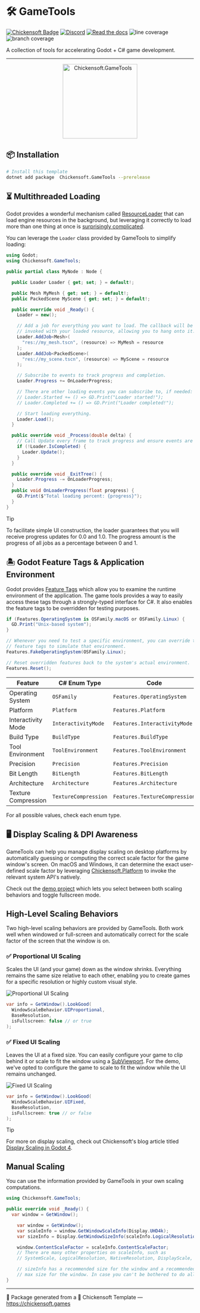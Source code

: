 # 🛠️ GameTools

[![Chickensoft Badge][chickensoft-badge]][chickensoft-website] [![Discord][discord-badge]][discord] [![Read the docs][read-the-docs-badge]][docs] ![line coverage][line-coverage] ![branch coverage][branch-coverage]

A collection of tools for accelerating Godot + C# game development.

---

<p align="center">
<img alt="Chickensoft.GameTools" src="Chickensoft.GameTools/icon.png" width="200">
</p>

## 📦 Installation

```sh
# Install this template
dotnet add package  Chickensoft.GameTools --prerelease
```

## ⏳ Multithreaded Loading

Godot provides a wonderful mechanism called [ResourceLoader] that can load engine resources in the background, but leveraging it correctly to load more than one thing at once is [surprisingly complicated](./Chickensoft.GameTools/src/Loader.cs).

You can leverage the `Loader` class provided by GameTools to simplify loading:

```csharp
using Godot;
using Chickensoft.GameTools;

public partial class MyNode : Node {

  public Loader Loader { get; set; } = default!;

  public Mesh MyMesh { get; set; } = default!;
  public PackedScene MyScene { get; set; } = default!;

  public override void _Ready() {
    Loader = new();

    // Add a job for everything you want to load. The callback will be
    // invoked with your loaded resource, allowing you to hang onto it.
    Loader.AddJob<Mesh>(
      "res://my_mesh.tscn", (resource) => MyMesh = resource
    );
    Loader.AddJob<PackedScene>(
      "res://my_scene.tscn", (resource) => MyScene = resource
    );

    // Subscribe to events to track progress and completion.
    Loader.Progress += OnLoaderProgress;

    // There are other loading events you can subscribe to, if needed:
    // Loader.Started += () => GD.Print("Loader started!");
    // Loader.Completed += () => GD.Print("Loader completed!");

    // Start loading everything.
    Loader.Load();
  }

  public override void _Process(double delta) {
    // Call Update every frame to track progress and ensure events are invoked.
    if (!Loader.IsCompleted) {
      Loader.Update();
    }
  }

  public override void _ExitTree() {
    Loader.Progress -= OnLoaderProgress;
  }
  public void OnLoaderProgress(float progress) {
    GD.Print($"Total loading percent: {progress}");
  }
}
```

> [!TIP]
> To facilitate simple UI construction, the loader guarantees that you will receive progress updates for 0.0 and 1.0. The progress amount is the progress of all jobs as a percentage between 0 and 1.

## 🏝️ Godot Feature Tags & Application Environment

Godot provides [Feature Tags] which allow you to examine the runtime environment of the application. The game tools provides a way to easily access these tags through a strongly-typed interface for C#. It also enables the feature tags to be overridden for testing purposes.

```csharp
if (Features.OperatingSystem is OSFamily.macOS or OSFamily.Linux) {
  GD.Print("Unix-based system");
}

// Whenever you need to test a specific environment, you can override the
// feature tags to simulate that environment.
Features.FakeOperatingSystem(OSFamily.Linux);

// Reset overridden features back to the system's actual environment.
Features.Reset();
```

| Feature             | C# Enum Type         | Code                          |
|---------------------|----------------------|-------------------------------|
| Operating System    | `OSFamily`           | `Features.OperatingSystem`    |
| Platform            | `Platform`           | `Features.Platform`           |
| Interactivity Mode  | `InteractivityMode`  | `Features.InteractivityMode`  |
| Build Type          | `BuildType`          | `Features.BuildType`          |
| Tool Environment    | `ToolEnvironment`    | `Features.ToolEnvironment`    |
| Precision           | `Precision`          | `Features.Precision`          |
| Bit Length          | `BitLength`          | `Features.BitLength`          |
| Architecture        | `Architecture`       | `Features.Architecture`       |
| Texture Compression | `TextureCompression` | `Features.TextureCompression` |

For all possible values, check each enum type.

## 🖥️ Display Scaling & DPI Awareness

GameTools can help you manage display scaling on desktop platforms by automatically guessing or computing the correct scale factor for the game window's screen. On macOS and Windows, it can determine the exact user-defined scale factor by leveraging [Chickensoft.Platform] to invoke the relevant system API's natively.

Check out the [demo project] which lets you select between both scaling behaviors and toggle fullscreen mode.

## High-Level Scaling Behaviors

Two high-level scaling behaviors are provided by GameTools. Both work well when windowed or full-screen and automatically correct for the scale factor of the screen that the window is on.

### ✅ Proportional UI Scaling

Scales the UI (and your game) down as the window shrinks. Everything remains the same size relative to each other, enabling you to create games for a specific resolution or highly custom visual style.

![Proportional UI Scaling](docs/proportional_ui.gif)

```csharp
var info = GetWindow().LookGood(
  WindowScaleBehavior.UIProportional,
  BaseResolution,
  isFullscreen: false // or true
);
```

### ✅ Fixed UI Scaling

Leaves the UI at a fixed size. You can easily configure your game to clip behind it or scale to fit the window using a [SubViewport]. For the demo, we've opted to configure the game to scale to fit the window while the UI remains unchanged.

![Fixed UI Scaling](docs/fixed_ui.gif)

```csharp
var info = GetWindow().LookGood(
  WindowScaleBehavior.UIFixed,
  BaseResolution,
  isFullscreen: true // or false
);
```

> [!TIP]
> For more on display scaling, check out Chickensoft's blog article titled [Display Scaling in Godot 4][display-scaling].

## Manual Scaling

You can use the information provided by GameTools in your own scaling computations.

```csharp
using Chickensoft.GameTools;

public override void _Ready() {
  var window = GetWindow();

    var window = GetWindow();
    var scaleInfo = window.GetWindowScaleInfo(Display.UHD4k);
    var sizeInfo = Display.GetWindowSizeInfo(scaleInfo.LogicalResolution);

    window.ContentScaleFactor = scaleInfo.ContentScaleFactor;
    // There are many other properties on scaleInfo, such as
    // SystemScale, LogicalResolution, NativeResolution, DisplayScale, etc.

    // sizeInfo has a recommended size for the window and a recommended min and
    // max size for the window. In case you can't be bothered to do all that.
}
```

---

🐣 Package generated from a 🐤 Chickensoft Template — <https://chickensoft.games>

[chickensoft-badge]: https://chickensoft.games/img/badges/chickensoft_badge.svg
[chickensoft-website]: https://chickensoft.games
[discord-badge]: https://chickensoft.games/img/badges/discord_badge.svg
[discord]: https://discord.gg/gSjaPgMmYW
[read-the-docs-badge]: https://chickensoft.games/img/badges/read_the_docs_badge.svg
[docs]: https://chickensoft.games/docsickensoft%20Discord-%237289DA.svg?style=flat&logo=discord&logoColor=white
[line-coverage]: Chickensoft.GameTools.Tests/badges/line_coverage.svg
[branch-coverage]: Chickensoft.GameTools.Tests/badges/branch_coverage.svg

[ResourceLoader]: https://docs.godotengine.org/en/stable/classes/class_resourceloader.html
[Chickensoft.Platform]: https://github.com/chickensoft-games/Platform
[Feature Tags]: https://docs.godotengine.org/en/stable/tutorials/export/feature_tags.html
[SubViewport]: https://docs.godotengine.org/en/stable/classes/class_subviewport.html
[demo project]: /Chickensoft.GameTools.Demo/src/
[display-scaling]: https://chickensoft.games/blog/display-scaling
